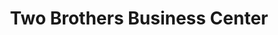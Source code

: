 ---
title: "Two Brothers Business Center"
url: /gbarnga/two-brothers-business-center/
shop: houseware
---